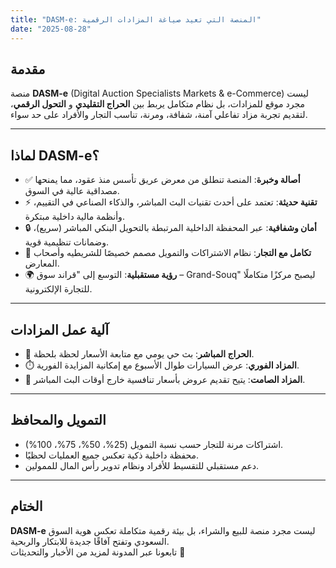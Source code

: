 ```yaml
---
title: "DASM-e: المنصة التي تعيد صياغة المزادات الرقمية"
date: "2025-08-28"
---
```


## مقدمة
منصة **DASM-e** (Digital Auction Specialists Markets & e-Commerce) ليست مجرد موقع للمزادات، بل نظام متكامل يربط بين **الحراج التقليدي** و **التحول الرقمي**، لتقديم تجربة مزاد تفاعلي آمنة، شفافة، ومرنة، تناسب التجار والأفراد على حد سواء.

---

## لماذا DASM-e؟
- ✅ **أصالة وخبرة**: المنصة تنطلق من معرض عريق تأسس منذ عقود، مما يمنحها مصداقية عالية في السوق.
- ⚡ **تقنية حديثة**: تعتمد على أحدث تقنيات البث المباشر، والذكاء الصناعي في التقييم، وأنظمة مالية داخلية مبتكرة.
- 🔒 **أمان وشفافية**: عبر المحفظة الداخلية المرتبطة بالتحويل البنكي المباشر (سريع)، وضمانات تنظيمية قوية.
- 🤝 **تكامل مع التجار**: نظام الاشتراكات والتمويل مصمم خصيصًا للشريطيه وأصحاب المعارض.
- 🌍 **رؤية مستقبلية**: التوسع إلى "قراند سوق – Grand-Souq" ليصبح مركزًا متكاملًا للتجارة الإلكترونية.

---

## آلية عمل المزادات
- 🎥 **الحراج المباشر**: بث حي يومي مع متابعة الأسعار لحظة بلحظة.
- ⏱️ **المزاد الفوري**: عرض السيارات طوال الأسبوع مع إمكانية المزايدة الفورية.
- 🌙 **المزاد الصامت**: يتيح تقديم عروض بأسعار تنافسية خارج أوقات البث المباشر.

---

## التمويل والمحافظ
- اشتراكات مرنة للتجار حسب نسبة التمويل (25%، 50%، 75%، 100%).
- محفظة داخلية ذكية تعكس جميع العمليات لحظيًا.
- دعم مستقبلي للتقسيط للأفراد ونظام تدوير رأس المال للممولين.

---

## الختام
**DASM-e** ليست مجرد منصة للبيع والشراء، بل بيئة رقمية متكاملة تعكس هوية السوق السعودي وتفتح آفاقًا جديدة للابتكار والربحية.  
تابعونا عبر المدونة لمزيد من الأخبار والتحديثات 👋
